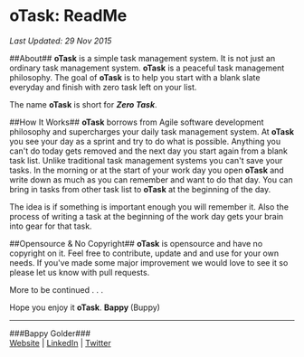 <!--GitHub Markdown System:
https://help.github.com/articles/markdown-basics/
https://guides.github.com/features/mastering-markdown/
-->

# oTask: ReadMe
*Last Updated: 29 Nov 2015*

##About## 
**oTask** is a simple task management system. It is not just an ordinary task management system. **oTask** is a peaceful task management philosophy. The goal of **oTask** is to help you start with a blank slate everyday and finish with zero task left on your list. 

The name **oTask** is short for ***Zero Task***. 

##How It Works##
**oTask** borrows from Agile software development philosophy and supercharges your daily task management system. At **oTask** you see your day as a sprint and try to do what is possible. Anything you can't do today gets removed and the next day you start again from a blank task list. Unlike traditional task management systems you can't save your tasks. In the morning or at the start of your work day you open **oTask** and write down as much as you can remember and want to do that day. You can bring in tasks from other task list to **oTask** at the beginning of the day.

The idea is if something is important enough you will remember it. Also the process of writing a task at the beginning of the work day gets your brain into gear for that task. 

##Opensource & No Copyright##
**oTask** is opensource and have no copyright on it. Feel free to contribute, update and and use for your own needs. If you've made some major improvement we would love to see it so please let us know with pull requests. 

More to be continued . . .

Hope you enjoy it **oTask**.
<strong> Bappy </strong> (Buppy)


--------------------
###Bappy Golder### <br/>
<a href="http://bappygolder.com/">Website</a>  |  <a href="https://github.com/bappygolder">LinkedIn</a> |  <a href="https://au.linkedin.com/in/bappygolder">Twitter</a>


